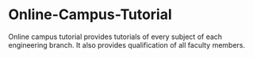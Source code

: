 # Online-Campus-Tutorial

Online campus tutorial provides tutorials of every subject of each engineering branch.
It also provides qualification of all faculty members. 

